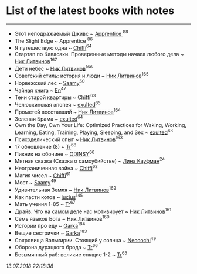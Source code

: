 # List of the latest books with notes
---

* Этот неподражаемый Дживс ~ [Apprentice ](users/528/52821952-vkontakte)<sup>88</sup>
* The Slight Edge ~ [Apprentice ](users/528/52821952-vkontakte)<sup>86</sup>
* Я путешествую одна ~ [Chiffi](users/105/105831994080785626680-google)<sup>64</sup>
* Стартап по Кавасаки. Проверенные методы начала любого дела ~ [Ник Литвинов](users/241/241974816-vkontakte)<sup>167</sup>
* Дети небес ~ [Ник Литвинов](users/241/241974816-vkontakte)<sup>166</sup>
* Советский стиль: история и люди ~ [Ник Литвинов](users/241/241974816-vkontakte)<sup>165</sup>
* Норвежский лес ~ [Saamy](users/115/115226508-vkontakte)<sup>50</sup>
* Чайная книга ~ [En](users/333/333646551-vkontakte)<sup>47</sup>
* Тени старой квартиры ~ [Chiffi](users/105/105831994080785626680-google)<sup>63</sup>
* Челюскинская эпопея ~ [exulted](users/100/100599204551896265722-google)<sup>65</sup>
* Прометей восставший ~ [Ник Литвинов](users/241/241974816-vkontakte)<sup>164</sup>
* Зеленая Брама ~ [exulted](users/100/100599204551896265722-google)<sup>64</sup>
* Own the Day, Own Your Life: Optimized Practices for Waking, Working, Learning, Eating, Training, Playing, Sleeping, and Sex ~ [exulted](users/100/100599204551896265722-google)<sup>63</sup>
* Психоделический опыт ~ [Ник Литвинов](users/241/241974816-vkontakte)<sup>163</sup>
* 17 обновление (8) ~ [Tr](users/122/12282474-vkontakte)<sup>68</sup>
* Пикник на обочине ~ [ODINSY](users/100/100978570902186865324-google)<sup>66</sup>
* Мятная сказка (Сказка о самоубийстве) ~ [Лина Кауфман](users/143/143278479-vkontakte)<sup>24</sup>
* Неограниченная война ~ [Chiffi](users/105/105831994080785626680-google)<sup>62</sup>
* Магия чисел ~ [Chiffi](users/105/105831994080785626680-google)<sup>61</sup>
* Мост ~ [Saamy](users/115/115226508-vkontakte)<sup>49</sup>
* Удивительная Земля ~ [Ник Литвинов](users/241/241974816-vkontakte)<sup>162</sup>
* Как пасти котов ~ [lucius](users/838/83820536-yandex)<sup>145</sup>
* Мать учения 1-85 ~ [Tr](users/122/12282474-vkontakte)<sup>67</sup>
* Драйв. Что на самом деле нас мотивирует ~ [Ник Литвинов](users/241/241974816-vkontakte)<sup>161</sup>
* Семь языков Бога ~ [Ник Литвинов](users/241/241974816-vkontakte)<sup>160</sup>
* Истории про еду ~ [Garka](users/115/115753719718250012620-google)<sup>184</sup>
* Вещие сестрички ~ [Garka](users/115/115753719718250012620-google)<sup>183</sup>
* Сокровища Валькирии. Стоящий у солнца ~ [Neccochi](users/126/12601720503917094896-mailru)<sup>49</sup>
* Оборона дурацкого брода ~ [Tr](users/122/12282474-vkontakte)<sup>66</sup>
* Безымянный раб: великие спящие 1-2 ~ [Tr](users/122/12282474-vkontakte)<sup>65</sup>


_13.07.2018 22:18:38_
